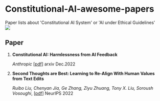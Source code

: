 # Constitutional-AI-awesome-papers
Paper lists about 'Constitutional AI System' or 'AI under Ethical Guidelines'
![](https://img.shields.io/github/last-commit/Timothyxxx/Chain-of-ThoughtsPapers?color=green)

## Paper

1. **Constitutional AI: Harmlessness from AI Feedback**

   *Anthropic* [[pdf](https://arxiv.org/abs/2212.08073)] arxiv Dec.2022

2. **Second Thoughts are Best: Learning to Re-Align With Human Values from Text Edits**

   *Ruibo Liu, Chenyan Jia, Ge Zhang, Ziyu Zhuang, Tony X. Liu, Soroush Vosoughi*, [[pdf](https://proceedings.neurips.cc/paper_files/paper/2022/file/01c4593d60a020fed5607944330106b1-Paper-Conference.pdf)] NeurIPS 2022


